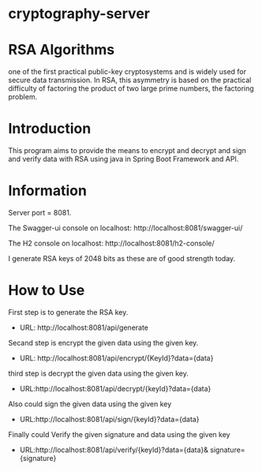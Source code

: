 # cryptography-server
# RSA Algorithms
one of the first practical public-key cryptosystems and is widely used for secure data transmission. In RSA, this asymmetry is based on the practical difficulty of factoring the product of two large prime numbers, the factoring problem.

# Introduction
This program aims to provide the means to encrypt and decrypt and sign and verify data with RSA using java in Spring Boot Framework and API.

# Information
Server port = 8081.

The Swagger-ui console on localhost: http://localhost:8081/swagger-ui/

The H2 console on localhost: http://localhost:8081/h2-console/

I generate RSA keys of 2048 bits as these are of good strength today.

# How to Use
First step is to generate the RSA key. 
  * URL: http://localhost:8081/api/generate

Secand step is encrypt the given data using the given key.
  * URL: http://localhost:8081/api/encrypt/{KeyId}?data={data}

third step is decrypt the given data using the given key.
  * URL:http://localhost:8081/api/decrypt/{keyId}?data={data}

Also could sign the given data using the given key 
  * URL:http://localhost:8081/api/sign/{keyId}?data={data}

Finally could Verify the given signature and data using the given key
  * URL:http://localhost:8081/api/verify/{keyId}?data={data}& signature={signature}
